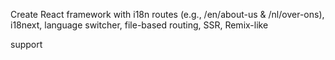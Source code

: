Create React framework with i18n routes (e.g., /en/about-us & /nl/over-ons), i18next, language switcher, file-based routing, SSR, Remix-like <form> support